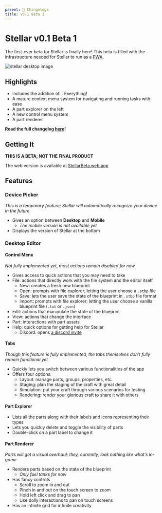 ```yaml
---
parent: 📃 Changelogs
title: v0.1 Beta 1
---
```


# Stellar v0.1 Beta 1

The first-ever beta for Stellar is finally here! This beta is filled with the infrastructure needed for Stellar to run as a [PWA](https://web.dev/progressive-web-apps/).

![stellar desktop image](https://i.imgur.com/dN7MguM.png)

## Highlights

- Includes the addition of... Everything!
- A mature context menu system for navigating and running tasks with ease
- A part explorer on the left
- A new control menu system
- A part renderer

**Read the full changelog [here](https://github.com/tresabhi/stellar/tree/main/docs/changelogs/0.1-beta.1.md)!**

## Getting It

**THIS IS A BETA; NOT THE FINAL PRODUCT**

The web version is available at [StellarBeta.web.app](https://stellarbeta.web.app)

## Features

### Device Picker

_This is a temporary feature; Stellar will automatically recognize your device in the future_

- Gives an option between **Desktop** and **Mobile**
  - _The mobile version is not available yet_
- Displays the version of Stellar at the bottom

### Desktop Editor

#### Control Menu

_Not fully implemented yet, most actions remain disabled for now_

- Gives access to quick actions that you may need to take
- File: actions that directly work with the file system and the editor itself
  - New: creates a fresh new blueprint
  - Open: prompts with file explorer; letting the user choose a `.stbp` file
  - Save: lets the user save the state of the blueprint in `.stbp` file format
  - Import: prompts with file explorer; letting the user choose a vanilla blueprint file (`.txt` or `.json`)
- Edit: actions that manipulate the state of the blueprint
- View: actions that change the interface
- Part: interactions with part assets
- Help: quick options for getting help for Stellar
  - Discord: opens [a discord invite](https://discord.gg/nDt7AjGJQH/)

#### Tabs

_Though this feature is fully implemented, the tabs themselves don't fully remain functional yet_

- Quickly lets you switch between various functionalities of the app
- Offers four options:
  - Layout: manage parts, groups, properties, etc.
  - Staging: plan the staging of the craft with great detail
  - Simulation: put your craft through various scenarios for testing
  - Rendering: render your glorious craft to share it with others

#### Part Explorer

- Lists all the parts along with their labels and icons representing their types
- Lets you quickly delete and toggle the visibility of parts
- Double-click on a part label to change it

#### Part Renderer

_Parts will get a visual overhaul; they, currently, look nothing like what's in-game_

- Renders parts based on the state of the blueprint
  - _Only fuel tanks for now_
- Has fancy controls
  - Scroll to zoom in and out
  - Pinch in and out on the touch screen to zoom
  - Hold left click and drag to pan
  - Use dolly interactions to pan on touch screens
- Has an infinite grid for infinite creativity
